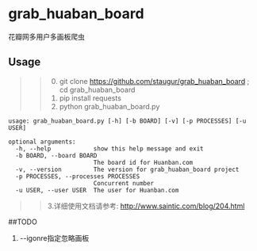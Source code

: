 # grab_huaban_board
花瓣网多用户多画板爬虫

## Usage

>> 0. git clone https://github.com/staugur/grab_huaban_board ; cd grab_huaban_board
>> 1. pip install requests
>> 2. python grab_huaban_board.py
```
usage: grab_huaban_board.py [-h] [-b BOARD] [-v] [-p PROCESSES] [-u USER]

optional arguments:
  -h, --help            show this help message and exit
  -b BOARD, --board BOARD
                        The board id for Huanban.com
  -v, --version         The version for grab_huaban_board project
  -p PROCESSES, --processes PROCESSES
                        Concurrent number
  -u USER, --user USER  The user for Huanban.com
```
>> 3.详细使用文档请参考: http://www.saintic.com/blog/204.html


##TODO
1. --igonre指定忽略画板

